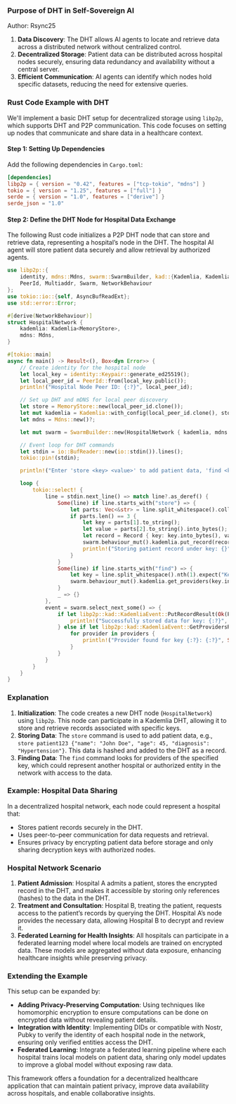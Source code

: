 ### **Purpose of DHT in Self-Sovereign AI**

Author: Rsync25

1. **Data Discovery**: The DHT allows AI agents to locate and retrieve data across a distributed network without centralized control.
2. **Decentralized Storage**: Patient data can be distributed across hospital nodes securely, ensuring data redundancy and availability without a central server.
3. **Efficient Communication**: AI agents can identify which nodes hold specific datasets, reducing the need for extensive queries.

### **Rust Code Example with DHT**

We'll implement a basic DHT setup for decentralized storage using `libp2p`, which supports DHT and P2P communication. This code focuses on setting up nodes that communicate and share data in a healthcare context.

#### Step 1: Setting Up Dependencies

Add the following dependencies in `Cargo.toml`:

```toml
[dependencies]
libp2p = { version = "0.42", features = ["tcp-tokio", "mdns"] }
tokio = { version = "1.25", features = ["full"] }
serde = { version = "1.0", features = ["derive"] }
serde_json = "1.0"
```

#### Step 2: Define the DHT Node for Hospital Data Exchange

The following Rust code initializes a P2P DHT node that can store and retrieve data, representing a hospital’s node in the DHT. The hospital AI agent will store patient data securely and allow retrieval by authorized agents.

```rust
use libp2p::{
    identity, mdns::Mdns, swarm::SwarmBuilder, kad::{Kademlia, KademliaConfig, store::MemoryStore, Quorum, GetProvidersOk, PutRecordOk, record::Record},
    PeerId, Multiaddr, Swarm, NetworkBehaviour
};
use tokio::io::{self, AsyncBufReadExt};
use std::error::Error;

#[derive(NetworkBehaviour)]
struct HospitalNetwork {
    kademlia: Kademlia<MemoryStore>,
    mdns: Mdns,
}

#[tokio::main]
async fn main() -> Result<(), Box<dyn Error>> {
    // Create identity for the hospital node
    let local_key = identity::Keypair::generate_ed25519();
    let local_peer_id = PeerId::from(local_key.public());
    println!("Hospital Node Peer ID: {:?}", local_peer_id);

    // Set up DHT and mDNS for local peer discovery
    let store = MemoryStore::new(local_peer_id.clone());
    let mut kademlia = Kademlia::with_config(local_peer_id.clone(), store, KademliaConfig::default());
    let mdns = Mdns::new()?;

    let mut swarm = SwarmBuilder::new(HospitalNetwork { kademlia, mdns }, local_peer_id.clone(), tokio::spawn).build();

    // Event loop for DHT commands
    let stdin = io::BufReader::new(io::stdin()).lines();
    tokio::pin!(stdin);

    println!("Enter 'store <key> <value>' to add patient data, 'find <key>' to retrieve.");

    loop {
        tokio::select! {
            line = stdin.next_line() => match line?.as_deref() {
                Some(line) if line.starts_with("store") => {
                    let parts: Vec<&str> = line.split_whitespace().collect();
                    if parts.len() == 3 {
                        let key = parts[1].to_string();
                        let value = parts[2].to_string().into_bytes();
                        let record = Record { key: key.into_bytes(), value };
                        swarm.behaviour_mut().kademlia.put_record(record, Quorum::One)?;
                        println!("Storing patient record under key: {}", parts[1]);
                    }
                }
                Some(line) if line.starts_with("find") => {
                    let key = line.split_whitespace().nth(1).expect("Key missing").to_string();
                    swarm.behaviour_mut().kademlia.get_providers(key.into_bytes());
                }
                _ => {}
            },
            event = swarm.select_next_some() => {
                if let libp2p::kad::KademliaEvent::PutRecordResult(Ok(PutRecordOk { key })) = event {
                    println!("Successfully stored data for key: {:?}", String::from_utf8_lossy(&key));
                } else if let libp2p::kad::KademliaEvent::GetProvidersResult(Ok(GetProvidersOk { key, providers, .. })) = event {
                    for provider in providers {
                        println!("Provider found for key {:?}: {:?}", String::from_utf8_lossy(&key), provider);
                    }
                }
            }
        }
    }
}
```

### **Explanation**

1. **Initialization**: The code creates a new DHT node (`HospitalNetwork`) using `libp2p`. This node can participate in a Kademlia DHT, allowing it to store and retrieve records associated with specific keys.
2. **Storing Data**: The `store` command is used to add patient data, e.g., `store patient123 {"name": "John Doe", "age": 45, "diagnosis": "Hypertension"}`. This data is hashed and added to the DHT as a record.
3. **Finding Data**: The `find` command looks for providers of the specified key, which could represent another hospital or authorized entity in the network with access to the data.

### **Example: Hospital Data Sharing**

In a decentralized hospital network, each node could represent a hospital that:
- Stores patient records securely in the DHT.
- Uses peer-to-peer communication for data requests and retrieval.
- Ensures privacy by encrypting patient data before storage and only sharing decryption keys with authorized nodes.

### **Hospital Network Scenario**

1. **Patient Admission**: Hospital A admits a patient, stores the encrypted record in the DHT, and makes it accessible by storing only references (hashes) to the data in the DHT.
2. **Treatment and Consultation**: Hospital B, treating the patient, requests access to the patient’s records by querying the DHT. Hospital A’s node provides the necessary data, allowing Hospital B to decrypt and review it.
3. **Federated Learning for Health Insights**: All hospitals can participate in a federated learning model where local models are trained on encrypted data. These models are aggregated without data exposure, enhancing healthcare insights while preserving privacy.

### **Extending the Example**

This setup can be expanded by:
- **Adding Privacy-Preserving Computation**: Using techniques like homomorphic encryption to ensure computations can be done on encrypted data without revealing patient details.
- **Integration with Identity**: Implementing DIDs or compatible with Nostr, Pubky to verify the identity of each hospital node in the network, ensuring only verified entities access the DHT.
- **Federated Learning**: Integrate a federated learning pipeline where each hospital trains local models on patient data, sharing only model updates to improve a global model without exposing raw data.

This framework offers a foundation for a decentralized healthcare application that can maintain patient privacy, improve data availability across hospitals, and enable collaborative insights.
